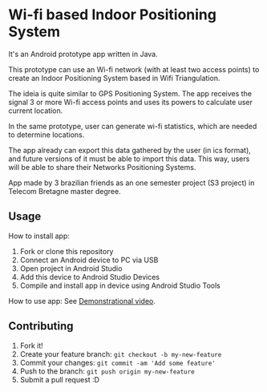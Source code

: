 # Wi-fi based Indoor Positioning System

It's an Android prototype app written in Java.

This prototype can use an Wi-fi network (with at least two access points) to create an Indoor Positioning System based in Wifi Triangulation.

The ideia is quite similar to GPS Positioning System. The app receives the signal 3 or more Wi-fi access points and uses its powers to calculate user current location.

In the same prototype, user can generate wi-fi statistics, which are needed to determine locations.

The app already can export this data gathered by the user (in ics format), and future versions of it must be able to import this data. This way, users will be able to share their Networks Positioning Systems.

App made by 3 brazilian friends as an one semester project (S3 project) in Telecom Bretagne master degree.

## Usage

How to install app:
1. Fork or clone this repository
2. Connect an Android device to PC via USB
3. Open project in Android Studio
4. Add this device to Android Studio Devices
5. Compile and install app in device using Android Studio Tools

How to use app:
See [Demonstrational video](https://drive.google.com/file/d/0ByN9K502OxFvV3VMQUZJdGxQOTQ).

## Contributing

1. Fork it!
2. Create your feature branch: `git checkout -b my-new-feature`
3. Commit your changes: `git commit -am 'Add some feature'`
4. Push to the branch: `git push origin my-new-feature`
5. Submit a pull request :D

